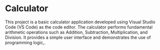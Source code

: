 # Calculator
This project is a basic calculator application developed using Visual Studio Code (VS Code) as the code editor. The calculator performs fundamental arithmetic operations such as Addition, Subtraction, Multiplication, and Division. It provides a simple user interface and demonstrates the use of programming logic,.
